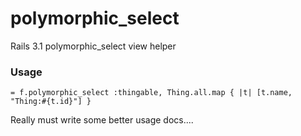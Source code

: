 polymorphic_select
==================

Rails 3.1 polymorphic_select view helper

### Usage

    = f.polymorphic_select :thingable, Thing.all.map { |t| [t.name, "Thing:#{t.id}"] }

Really must write some better usage docs....

